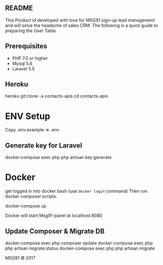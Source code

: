 ## README

This Product id developed with love for MSG91 sign-up lead management and will solve the headache of sales CRM.
The following is a quick guide to preparing the User Table.

Prerequisites
-------------
* PHP 7.0 or higher
* Mysql 5.6
* Laravel 5.5


Heroku
------------
heroku git:clone -a contacts-apis
cd contacts-apis


ENV Setup
=============
Copy 
  .env.example => .env 

Generate key for Laravel
-------------------
  docker-compose exec php php artisan key:generate


Docker
=========

get logged in into docker bash (use `docker login` command)
Then run docker composer scripts.

  docker-compose up

Docker will start Msg91-panel at localhost:8080

Update Composer & Migrate DB
-----------------

  docker-compose exec php composer update
  docker-compose exec php php artisan migrate:status
  docker-compose exec php php artisan migrate



MSG91 &copy; 2017

